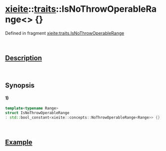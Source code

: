 # [xieite](../../xieite.md)\:\:[traits](../../traits.md)\:\:IsNoThrowOperableRange\<\> \{\}
Defined in fragment [xieite:traits.IsNoThrowOperableRange](../../../src/traits/is_no_throw_operable_range.cpp)

&nbsp;

## [Description](../concepts/no_throw_operable_range.md#Description)

&nbsp;

## Synopsis
#### 1)
```cpp
template<typename Range>
struct IsNoThrowOperableRange
: std::bool_constant<xieite::concepts::NoThrowOperableRange<Range>> {};
```

&nbsp;

## [Example](../concepts/no_throw_operable_range.md#Example)
